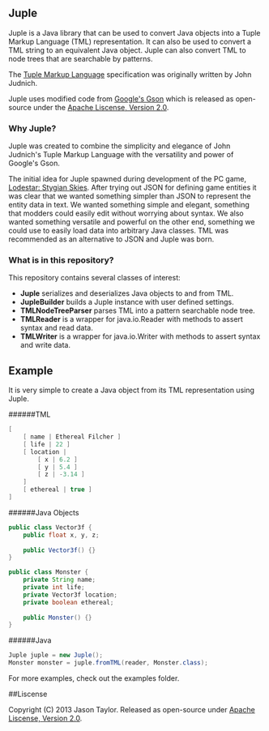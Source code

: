 ## Juple
Juple is a Java library that can be used to convert Java objects into a Tuple Markup Language (TML) representation. It can also be used to convert a TML string to an equivalent Java object. Juple can also convert TML to node trees that are searchable by patterns.

The [Tuple Markup Language](https://github.com/judnich/TupleMarkup) specification was originally written by John Judnich.

Juple uses modified code from [Google's Gson](https://code.google.com/p/google-gson/) which is released as open-source under the [Apache Liscense, Version 2.0](http://www.apache.org/licenses/LICENSE-2.0.html).

### Why Juple?
Juple was created to combine the simplicity and elegance of John Judnich's Tuple Markup Language with the versatility and power of Google's Gson.

The initial idea for Juple spawned during development of the PC game, [Lodestar: Stygian Skies](https://lodestargame.com/home). After trying out JSON for defining game entities it was clear that we wanted something simpler than JSON to represent the entity data in text. We wanted something simple and elegant, something that modders could easily edit without worrying about syntax. We also wanted something versatile and powerful on the other end, something we could use to easily load data into arbitrary Java classes. TML was recommended as an alternative to JSON and Juple was born.

### What is in this repository?
This repository contains several classes of interest:
* **Juple** serializes and deserializes Java objects to and from TML.
* **JupleBuilder** builds a Juple instance with user defined settings.
* **TMLNodeTreeParser** parses TML into a pattern searchable node tree.
* **TMLReader** is a wrapper for java.io.Reader with methods to assert syntax and read data.
* **TMLWriter** is a wrapper for java.io.Writer with methods to assert syntax and write data.

## Example

It is very simple to create a Java object from its TML representation using Juple.

######TML
```java
[
    [ name | Ethereal Filcher ]
    [ life | 22 ]
    [ location |
        [ x | 6.2 ]
        [ y | 5.4 ]
        [ z | -3.14 ]
    ]
    [ ethereal | true ]
]
```
######Java Objects
```java
public class Vector3f {
    public float x, y, z;
    
    public Vector3f() {}
}

public class Monster {
    private String name;
    private int life;
    private Vector3f location;
    private boolean ethereal;
    
    public Monster() {}
}
```
######Java
```java
Juple juple = new Juple();
Monster monster = juple.fromTML(reader, Monster.class);
```
For more examples, check out the examples folder.

##Liscense

Copyright (C) 2013 Jason Taylor. Released as open-source under [Apache Liscense, Version 2.0](http://www.apache.org/licenses/LICENSE-2.0.html).

